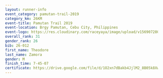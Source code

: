 ```yaml
---
layout: runner-info 
event_category: pamutan-trail-2019 
category_km: 26KM 
event-title: Pamutan Trail 2019 
event-location: Brgy Pamutan, Cebu City, Philippines 
event-logo: https://res.cloudinary.com/raceyaya/image/upload/v1569072806/logo/pamutan-trail_d8abrj.jpg 
overall_rank: 31
gender_rank: 26
bib: 26-012
first_name: Theodore
last_name: Zamora
gender: M
finish_time: 7-45-07
certificate: https://drive.google.com/file/d/1O2xn7dBakb4JjlM2_8B05k8XwNzxGoFF/view?usp=sharing
---
```

